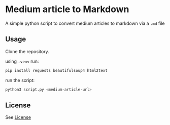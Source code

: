 # Medium article to Markdown

A simple python script to convert medium articles to markdown via a `.md` file

## Usage

Clone the repository.

using `.venv` run:
```bash
pip install requests beautifulsoup4 html2text
```

run the script:
```bash
python3 script.py <medium-article-url>
```

## License

See [License](LICENSE)